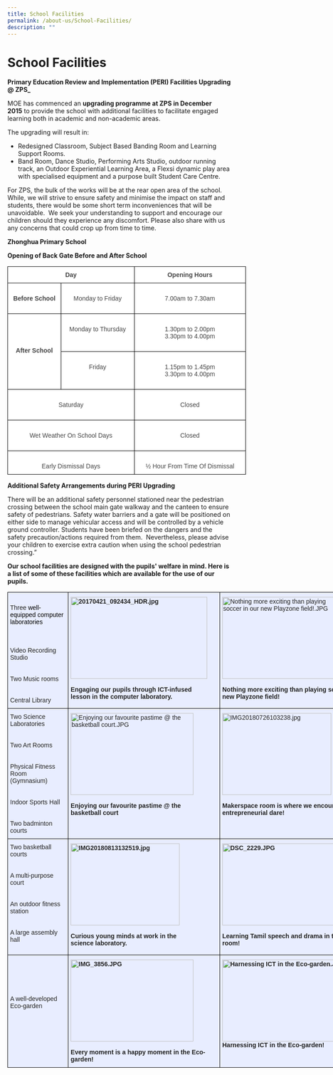 ```yaml
---
title: School Facilities
permalink: /about-us/School-Facilities/
description: ""
---
```

School Facilities
=================

**Primary Education Review and Implementation&nbsp;(PERI) Facilities Upgrading @ ZPS_**

MOE has commenced an **upgrading programme at ZPS in December 2015**&nbsp;to provide the school with additional facilities to facilitate engaged learning both in academic and non-academic areas.&nbsp;

The upgrading will result in:


*   Redesigned Classroom, Subject Based Banding Room and Learning Support Rooms.
*   Band Room, Dance Studio, Performing Arts Studio, outdoor running track, an Outdoor Experiential Learning Area, a Flexsi dynamic play area with specialised equipment and a purpose built Student Care Centre.&nbsp;

For ZPS, the bulk of the works will be at the rear open area of the school. While, we will strive to ensure safety and minimise the impact on staff and students, there would be some short term inconveniences that will be unavoidable.&nbsp; We seek your understanding to support and encourage our children should they experience any discomfort. Please also share with us any concerns that could crop up from time to time.

**Zhonghua Primary School**

**Opening of Back Gate Before and After School**

<style type="text/css">
.tg  {border-collapse:collapse;border-spacing:0;}
.tg td{border-color:black;border-style:solid;border-width:1px;font-family:Arial, sans-serif;font-size:14px;
  overflow:hidden;padding:10px 5px;word-break:normal;}
.tg th{border-color:black;border-style:solid;border-width:1px;font-family:Arial, sans-serif;font-size:14px;
  font-weight:normal;overflow:hidden;padding:10px 5px;word-break:normal;}
.tg .tg-sxkx{background-color:#FFF;color:#454545;text-align:center;vertical-align:top}
.tg .tg-2fwu{background-color:#FFF;color:#454545;font-weight:bold;text-align:center;vertical-align:top}
</style>
<table style="undefined;table-layout: fixed; width: 536px" class="tg">
<colgroup>
<col style="width: 120px">
<col style="width: 165px">
<col style="width: 251px">
</colgroup>
<thead>
  <tr>
    <th colspan="2" class="tg-2fwu">Day</th>
    <th class="tg-2fwu">Opening Hours</th>
  </tr>
</thead>
<tbody>
  <tr>
    <td class="tg-2fwu"><br>Before School<br><br></td>
    <td class="tg-sxkx"><br>Monday to Friday</td>
    <td class="tg-sxkx"><br>7.00am to 7.30am</td>
  </tr>
  <tr>
    <td rowspan="2" class="tg-2fwu"><br><br><br><br>After School<br><br><br></td>
    <td class="tg-sxkx"><br>Monday to Thursday</td>
    <td class="tg-sxkx"><br>1.30pm to 2.00pm<br>3.30pm to 4.00pm<br><br>
  </td></tr>
  <tr>
    <td class="tg-sxkx"><br>Friday</td>
    <td class="tg-sxkx"><br>1.15pm to 1.45pm<br>3.30pm to 4.00pm<br><br></td>
  </tr>
  <tr>
    <td colspan="2" class="tg-sxkx"><br>Saturday<br><br></td>
    <td class="tg-sxkx"><br>Closed</td>
  </tr>
  <tr>
    <td colspan="2" class="tg-sxkx"><br>Wet Weather On School Days<br><br></td>
    <td class="tg-sxkx"><br>Closed</td>
  </tr>
  <tr>
    <td colspan="2" class="tg-sxkx"><br>Early Dismissal Days</td>
    <td class="tg-sxkx"><br>½ Hour From Time Of Dismissal</td>
  </tr>
</tbody>
</table>


**Additional Safety Arrangements during PERI Upgrading**

There will be an additional safety personnel stationed near the pedestrian crossing between the school main gate walkway and the canteen to ensure safety of pedestrians. Safety water barriers and a gate will be positioned on either side to manage vehicular access and will be controlled by a vehicle ground controller. Students have been briefed on the dangers and the safety precaution/actions required from them. &nbsp;Nevertheless, please advise your children to exercise extra caution when using the school pedestrian crossing.”

**Our school facilities are designed with the pupils' welfare in mind. Here is a list of some of these facilities which are available for the use of our pupils.**

<style type="text/css">
.tg  {border-collapse:collapse;border-spacing:0;}
.tg td{border-color:black;border-style:solid;border-width:1px;font-family:Arial, sans-serif;font-size:14px;
  overflow:hidden;padding:10px 5px;word-break:normal;}
.tg th{border-color:black;border-style:solid;border-width:1px;font-family:Arial, sans-serif;font-size:14px;
  font-weight:normal;overflow:hidden;padding:10px 5px;word-break:normal;}
.tg .tg-vqm8{background-color:#E8EDFF;color:#222;text-align:left;vertical-align:top}
.tg .tg-u05r{background-color:#E8EDFF;color:#222;font-weight:bold;text-align:left;vertical-align:top}
</style>
<table style="undefined;table-layout: fixed; width: 816px" class="tg">
<colgroup>
<col style="width: 138px">
<col style="width: 342px">
<col style="width: 336px">
</colgroup>
<thead>
  <tr>
    <th class="tg-vqm8"><br>Three<span style="color:black"> well-equipped computer laboratories</span><br><br><br><br>Video Recording Studio<br><br><br>Two Music rooms<br><br><br>Central Library</th>
    <th class="tg-u05r"><img height="184" width="307" alt="20170421_092434_HDR.jpg" src="https://zhonghuapri.moe.edu.sg/qql/slot/u610/school%20facilities/20170421_092434_HDR.jpg"><br><br>Engaging our pupils through ICT-infused<br>lesson in the computer laboratory. <br></th>
    <th class="tg-vqm8"><img height="184" width="276" alt="Nothing more exciting than playing soccer in our new Playzone field!.JPG" src="https://zhonghuapri.moe.edu.sg/qql/slot/u610/school%20facilities/Nothing%20more%20exciting%20than%20playing%20soccer%20in%20our%20new%20Playzone%20field!.JPG"><br><br><span style="font-weight:bold">Nothing more exciting than playing soccer in our new Playzone field!</span> <br></th>
  </tr>
</thead>
<tbody>
  <tr>
    <td class="tg-vqm8">Two Science Laboratories<br><br><br>Two Art Rooms<br><br><br>Physical Fitness Room (Gymnasium)<br><br><br>Indoor Sports Hall<br><br><br>Two badminton courts</td>
    <td class="tg-vqm8"><img height="184" width="276" alt="Enjoying our favourite pastime @ the basketball court.JPG" src="https://zhonghuapri.moe.edu.sg/qql/slot/u610/school%20facilities/Enjoying%20our%20favourite%20pastime%20@%20the%20basketball%20court.JPG"><br><br><span style="font-weight:bold">Enjoying our favourite pastime @ the</span><br><span style="font-weight:bold">basketball court</span><br></td>
    <td class="tg-vqm8"><img height="184" width="245" alt="IMG20180726103238.jpg" src="https://zhonghuapri.moe.edu.sg/qql/slot/u610/school%20facilities/IMG20180726103238.jpg"><br><br><span style="font-weight:bold">Makerspace room is where we encourage entrepreneurial dare!</span><br></td>
  </tr>
  <tr>
    <td class="tg-vqm8">Two basketball courts<br><br><br>A multi-purpose court<br><br><br>An outdoor fitness station<br><br><br>A large assembly hall<br><br></td>
    <td class="tg-u05r"><img height="184" width="245" alt="IMG20180813132519.jpg" src="https://zhonghuapri.moe.edu.sg/qql/slot/u610/school%20facilities/IMG20180813132519.jpg"><br><br>Curious young minds at work in the<br>science laboratory.<br></td>
    <td class="tg-u05r"><img height="184" width="327" alt="DSC_2229.JPG" src="https://zhonghuapri.moe.edu.sg/qql/slot/u610/school%20facilities/DSC_2229.JPG"><br><br>Learning Tamil speech and drama in the Music room!<br></td>
  </tr>
  <tr>
    <td class="tg-vqm8"><br><br><br><br><br>A well-developed Eco-garden</td>
    <td class="tg-u05r"><img height="184" width="276" alt="IMG_3856.JPG" src="https://zhonghuapri.moe.edu.sg/qql/slot/u610/school%20facilities/IMG_3856.JPG"><br><br>Every moment is a happy moment in the Eco-garden!<br></td>
    <td class="tg-u05r"><img height="184" width="327" alt="Harnessing ICT in the Eco-garden.JPG" src="https://zhonghuapri.moe.edu.sg/qql/slot/u610/school%20facilities/Harnessing%20ICT%20in%20the%20Eco-garden.JPG"><span style="color:#222">                               </span><br>Harnessing ICT in the Eco-garden!<br></td>
  </tr>
</tbody>
</table>